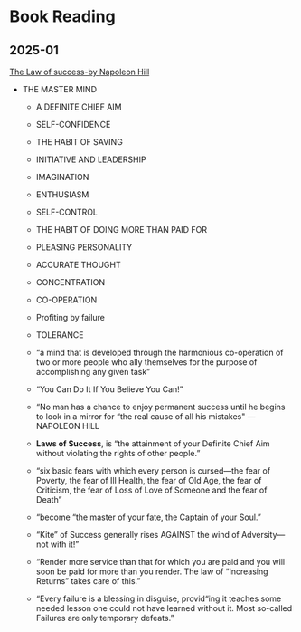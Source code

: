 
# Book Reading
## 2025-01
[The Law of success-by Napoleon Hill](https://www.amazon.com/Success-Sixteen-Lessons-Napoleon-Hill/dp/1617201782)

- THE MASTER MIND
  -  A DEFINITE CHIEF AIM
  - SELF-CONFIDENCE
  - THE HABIT OF SAVING
  - INITIATIVE AND LEADERSHIP
  - IMAGINATION
  - ENTHUSIASM
  - SELF-CONTROL
  - THE HABIT OF DOING MORE THAN PAID FOR
  - PLEASING PERSONALITY
  - ACCURATE THOUGHT
  - CONCENTRATION
  - CO-OPERATION
  - Profiting by failure
  - TOLERANCE



  - “a mind that is developed through the harmonious co-operation of two or more people who ally themselves for the purpose of accomplishing any given task”
  - “You Can Do It If You Believe You Can!”
  - “No man has a chance to enjoy permanent success until he begins to look in a mirror for “the real cause of all his mistakes" —NAPOLEON HILL
  - **Laws of Success**, is “the attainment of your Definite Chief Aim without violating the rights of other people.”
  - “six basic fears with which every person is cursed—the fear of Poverty, the fear of Ill Health, the fear of Old Age, the fear of Criticism, the fear of Loss of Love of Someone and the fear of Death”
  - “become “the master of your fate, the Captain of your Soul.”
  - “Kite” of Success generally rises AGAINST the wind of Adversity—not with it!”
  - “Render more service than that for which you are paid and you will soon be paid for more than you render. The law of “Increasing Returns” takes care of this.”
  - “Every failure is a blessing in disguise, provid“ing it teaches some needed lesson 
  one could not have learned without it. Most so-called Failures are only temporary defeats.”
